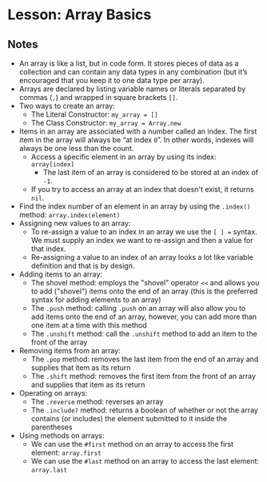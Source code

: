 # Lesson: Array Basics

## Notes

- An array is like a list, but in code form. It stores pieces of data as a collection and can contain any data types in any combination (but it’s encouraged that you keep it to one data type per array).
- Arrays are declared by listing variable names or literals separated by commas (`,`) and wrapped in square brackets `[]`.
- Two ways to create an array:
  - The Literal Constructor: `my_array = []`
  - The Class Constructor: `my_array = Array.new`
- Items in an array are associated with a number called an index. The first item in the array will always be “at index `0`”. In other words, indexes will always be one less than the count.
  - Access a specific element in an array by using its index: `array[index]`
    - The last item of an array is considered to be stored at an index of `-1`.
  - If you try to access an array at an index that doesn't exist, it returns `nil`.
- Find the index number of an element in an array by using the `.index()` method: `array.index(element)`
- Assigning new values to an array:
  - To re-assign a value to an index in an array we use the `[ ] =` syntax. We must supply an index we want to re-assign and then a value for that index.
  - Re-assigning a value to an index of an array looks a lot like variable definition and that is by design.
- Adding items to an array:
  - The shovel method: employs the "shovel" operator `<<` and allows you to add ("shovel") items onto the end of an array (this is the preferred syntax for adding elements to an array)
  - The `.push` method: calling `.push` on an array will also allow you to add items onto the end of an array, however, you can add more than one item at a time with this method
  - The `.unshift` method: call the `.unshift` method to add an item to the front of the array
- Removing items from an array:
  - The `.pop` method: removes the last item from the end of an array and supplies that item as its return
  - The `.shift` method: removes the first item from the front of an array and supplies that item as its return
- Operating on arrays:
  - The `.reverse` method: reverses an array
  - The `.include?` method: returns a boolean of whether or not the array contains (or includes) the element submitted to it inside the parentheses
- Using methods on arrays:
  - We can use the `#first` method on an array to access the first element: `array.first`
  - We can use the `#last` method on an array to access the last element: `array.last`